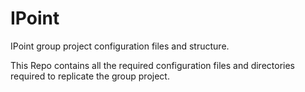 # IPoint
IPoint group project configuration files and structure.

This Repo contains all the required configuration files
and directories required to replicate the group project.
